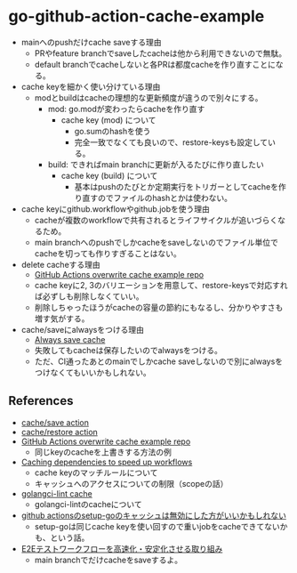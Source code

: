 # go-github-action-cache-example

- mainへのpushだけcache saveする理由
  - PRやfeature branchでsaveしたcacheは他から利用できないので無駄。
  - default branchでcacheしないと各PRは都度cacheを作り直すことになる。
- cache keyを細かく使い分けている理由
  - modとbuildはcacheの理想的な更新頻度が違うので別々にする。
    - mod: go.modが変わったらcacheを作り直す
      - cache key (mod) について
        - go.sumのhashを使う
        - 完全一致でなくても良いので、restore-keysも設定している。
    - build: できればmain branchに更新が入るたびに作り直したい
      - cache key (build) について
        - 基本はpushのたびとか定期実行をトリガーとしてcacheを作り直すのでファイルのhashとかは使わない。
- cache keyにgithub.workflowやgithub.jobを使う理由
  - cacheが複数のworkflowで共有されるとライフサイクルが追いづらくなるため。
  - main branchへのpushでしかcacheをsaveしないのでファイル単位でcacheを切っても作りすぎることはない。
- delete cacheする理由
  - [GitHub Actions overwrite cache example repo](https://github.com/azu/github-actions-overwrite-cache-example)
  - cache keyに2, 3のバリエーションを用意して、restore-keysで対応すれば必ずしも削除しなくていい。
  - 削除しちゃったほうがcacheの容量の節約にもなるし、分かりやすさも増す気がする。
- cache/saveにalwaysをつける理由
  - [Always save cache](https://github.com/actions/setup-go/blob/0a12ed9d6a96ab950c8f026ed9f722fe0da7ef32/src/package-managers.ts#L13)
  - 失敗してもcacheは保存したいのでalwaysをつける。
  - ただ、CI通ったあとのmainでしかcache saveしないので別にalwaysをつけなくてもいいかもしれない。

## References

- [cache/save action](https://github.com/actions/cache/blob/main/save/README.md)
- [cache/restore action](https://github.com/actions/cache/blob/main/restore/README.md)
- [GitHub Actions overwrite cache example repo](https://github.com/azu/github-actions-overwrite-cache-example)
  - 同じkeyのcacheを上書きする方法の例
- [Caching dependencies to speed up workflows](https://docs.github.com/en/actions/using-workflows/caching-dependencies-to-speed-up-workflows)
  - cache keyのマッチルールについて
  - キャッシュへのアクセスについての制限（scopeの話）
- [golangci-lint cache](https://golangci-lint.run/usage/configuration/#cache)
  - golangci-lintのcacheについて
- [github actionsのsetup-goのキャッシュは無効にした方がいいかもしれない](https://zenn.dev/goryudyuma/articles/f387dba8838ff7)
  - setup-goは同じcache keyを使い回すので重いjobをcacheできてないかも、という話。
- [E2Eテストワークフローを高速化・安定化させる取り組み](https://www.docswell.com/s/r4mimu/ZXYR73-2024-05-16-184345#p14)
  - main branchでだけcacheをsaveするよ。

